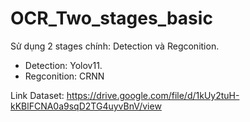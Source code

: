 # OCR_Two_stages_basic

Sử dụng 2 stages chính: Detection và Regconition.
+ Detection: Yolov11.
+ Regconition: CRNN

Link Dataset: https://drive.google.com/file/d/1kUy2tuH-kKBlFCNA0a9sqD2TG4uyvBnV/view
